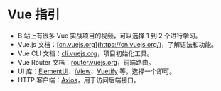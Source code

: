 # Vue 指引

- B 站上有很多 Vue 实战项目的视频，可以选择 1 到 2 个进行学习。
- Vue.js 文档：[[cn.vuejs.org](https://cn.vuejs.org/v2/guide/index.html)](https://cn.vuejs.org/)，了解语法和功能。
- Vue CLI 文档：[cli.vuejs.org](https://cli.vuejs.org/zh/guide/)，项目初始化工具。
- Vue Router 文档：[router.vuejs.org](https://router.vuejs.org/guide/)，前端路由。
- UI 库：[ElementUI](https://element.eleme.cn/)、[iView](https://iviewui.com/)、[Vuetify](https://vuetifyjs.com/) 等，选择一个即可。
- HTTP 客户端：[Axios](https://axios-http.com/)，用于访问后端接口。
